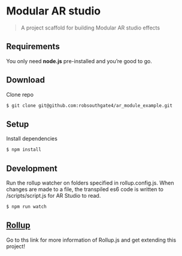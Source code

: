 # Modular AR studio

> A project scaffold for building Modular AR studio effects

## Requirements
You only need <b>node.js</b> pre-installed and you’re good to go.

## Download
Clone repo 
```sh
$ git clone git@github.com:robsouthgate4/ar_module_example.git
```

## Setup
Install dependencies
```sh
$ npm install
```

## Development
Run the rollup watcher on folders specified in rollup.config.js. When changes are made to a file, the transpiled es6 code is written to /scripts/script.js for AR Studio to read.
```sh
$ npm run watch
```

## [Rollup](https://rollupjs.org/guide/en)
Go to ths link for more information of Rollup.js and get extending this project!


